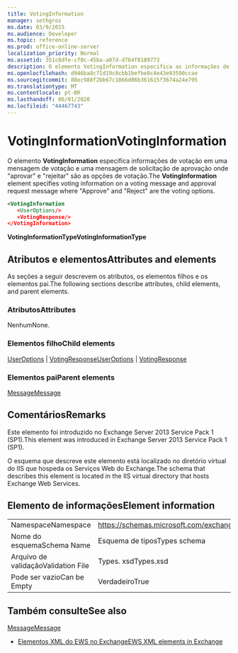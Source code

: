```yaml
---
title: VotingInformation
manager: sethgros
ms.date: 03/9/2015
ms.audience: Developer
ms.topic: reference
ms.prod: office-online-server
localization_priority: Normal
ms.assetid: 351c8dfe-cf8c-45ba-a07d-d764f8189773
description: O elemento VotingInformation especifica as informações de votação em uma mensagem de votação e uma mensagem de solicitação de aprovação whereApproveandRejectare opções de votação.
ms.openlocfilehash: d946ba8c71d19c8cbb1befbe8c4e43e93590ccae
ms.sourcegitcommit: 88ec988f2bb67c1866d06b361615f3674a24e795
ms.translationtype: MT
ms.contentlocale: pt-BR
ms.lasthandoff: 06/01/2020
ms.locfileid: "44467743"
---
```

# <a name="votinginformation"></a><span data-ttu-id="14d97-103">VotingInformation</span><span class="sxs-lookup"><span data-stu-id="14d97-103">VotingInformation</span></span>

<span data-ttu-id="14d97-104">O elemento **VotingInformation** especifica informações de votação em uma mensagem de votação e uma mensagem de solicitação de aprovação onde "aprovar" e "rejeitar" são as opções de votação.</span><span class="sxs-lookup"><span data-stu-id="14d97-104">The **VotingInformation** element specifies voting information on a voting message and approval request message where "Approve" and "Reject" are the voting options.</span></span> 
  
```XML
<VotingInformation
   <UserOptions/>
   <VotingResponse/>
</VotingInformation>
```

 <span data-ttu-id="14d97-105">**VotingInformationType**</span><span class="sxs-lookup"><span data-stu-id="14d97-105">**VotingInformationType**</span></span>
## <a name="attributes-and-elements"></a><span data-ttu-id="14d97-106">Atributos e elementos</span><span class="sxs-lookup"><span data-stu-id="14d97-106">Attributes and elements</span></span>

<span data-ttu-id="14d97-107">As seções a seguir descrevem os atributos, os elementos filhos e os elementos pai.</span><span class="sxs-lookup"><span data-stu-id="14d97-107">The following sections describe attributes, child elements, and parent elements.</span></span>
  
### <a name="attributes"></a><span data-ttu-id="14d97-108">Atributos</span><span class="sxs-lookup"><span data-stu-id="14d97-108">Attributes</span></span>

<span data-ttu-id="14d97-109">Nenhum</span><span class="sxs-lookup"><span data-stu-id="14d97-109">None.</span></span>
  
### <a name="child-elements"></a><span data-ttu-id="14d97-110">Elementos filho</span><span class="sxs-lookup"><span data-stu-id="14d97-110">Child elements</span></span>

<span data-ttu-id="14d97-111">[UserOptions](useroptions.md)  |  [VotingResponse](votingresponse.md)</span><span class="sxs-lookup"><span data-stu-id="14d97-111">[UserOptions](useroptions.md) | [VotingResponse](votingresponse.md)</span></span>
  
### <a name="parent-elements"></a><span data-ttu-id="14d97-112">Elementos pai</span><span class="sxs-lookup"><span data-stu-id="14d97-112">Parent elements</span></span>

[<span data-ttu-id="14d97-113">Message</span><span class="sxs-lookup"><span data-stu-id="14d97-113">Message</span></span>](message-ex15websvcsotherref.md)
  
## <a name="remarks"></a><span data-ttu-id="14d97-114">Comentários</span><span class="sxs-lookup"><span data-stu-id="14d97-114">Remarks</span></span>

<span data-ttu-id="14d97-115">Este elemento foi introduzido no Exchange Server 2013 Service Pack 1 (SP1).</span><span class="sxs-lookup"><span data-stu-id="14d97-115">This element was introduced in Exchange Server 2013 Service Pack 1 (SP1).</span></span>
  
<span data-ttu-id="14d97-116">O esquema que descreve este elemento está localizado no diretório virtual do IIS que hospeda os Serviços Web do Exchange.</span><span class="sxs-lookup"><span data-stu-id="14d97-116">The schema that describes this element is located in the IIS virtual directory that hosts Exchange Web Services.</span></span>
  
## <a name="element-information"></a><span data-ttu-id="14d97-117">Elemento de informações</span><span class="sxs-lookup"><span data-stu-id="14d97-117">Element information</span></span>

|||
|:-----|:-----|
|<span data-ttu-id="14d97-118">Namespace</span><span class="sxs-lookup"><span data-stu-id="14d97-118">Namespace</span></span>  <br/> |https://schemas.microsoft.com/exchange/services/2006/types  <br/> |
|<span data-ttu-id="14d97-119">Nome do esquema</span><span class="sxs-lookup"><span data-stu-id="14d97-119">Schema Name</span></span>  <br/> |<span data-ttu-id="14d97-120">Esquema de tipos</span><span class="sxs-lookup"><span data-stu-id="14d97-120">Types schema</span></span>  <br/> |
|<span data-ttu-id="14d97-121">Arquivo de validação</span><span class="sxs-lookup"><span data-stu-id="14d97-121">Validation File</span></span>  <br/> |<span data-ttu-id="14d97-122">Types. xsd</span><span class="sxs-lookup"><span data-stu-id="14d97-122">Types.xsd</span></span>  <br/> |
|<span data-ttu-id="14d97-123">Pode ser vazio</span><span class="sxs-lookup"><span data-stu-id="14d97-123">Can be Empty</span></span>  <br/> |<span data-ttu-id="14d97-124">Verdadeiro</span><span class="sxs-lookup"><span data-stu-id="14d97-124">True</span></span>  <br/> |
   
## <a name="see-also"></a><span data-ttu-id="14d97-125">Também consulte</span><span class="sxs-lookup"><span data-stu-id="14d97-125">See also</span></span>



[<span data-ttu-id="14d97-126">Message</span><span class="sxs-lookup"><span data-stu-id="14d97-126">Message</span></span>](message-ex15websvcsotherref.md)


- [<span data-ttu-id="14d97-127">Elementos XML do EWS no Exchange</span><span class="sxs-lookup"><span data-stu-id="14d97-127">EWS XML elements in Exchange</span></span>](ews-xml-elements-in-exchange.md)

